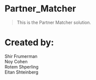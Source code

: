 # Partner_Matcher
> This is the Partner Matcher solution.

# Created by:  
Shir Frumerman  
Noy Cohen  
Rotem Shperling  
Eitan Shteinberg  
